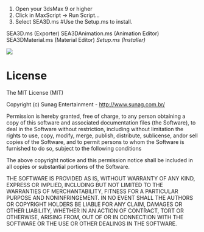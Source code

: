 1. Open your 3dsMax 9 or higher
2. Click in MaxScript -> Run Script...
3. Select SEA3D.ms
#Use the Setup.ms to install.

SEA3D.ms (Exporter)
SEA3DAnimation.ms (Animation Editor)
SEA3DMaterial.ms (Material Editor)
*Setup.ms (Installer)*

[<img src="http://sunag.github.io/sea3d/Media/SEA3D-3dsMax-Exporter.gif"/>](https://github.com/sunag/sea3d/tree/gh-pages/Exporter/3dsMax)

License
==

The MIT License (MIT)

Copyright (c) Sunag Entertainment - http://www.sunag.com.br/

Permission is hereby granted, free of charge, to any person obtaining a copy
of this software and associated documentation files (the Software), to deal
in the Software without restriction, including without limitation the rights
to use, copy, modify, merge, publish, distribute, sublicense, andor sell
copies of the Software, and to permit persons to whom the Software is
furnished to do so, subject to the following conditions

The above copyright notice and this permission notice shall be included in
all copies or substantial portions of the Software.

THE SOFTWARE IS PROVIDED AS IS, WITHOUT WARRANTY OF ANY KIND, EXPRESS OR
IMPLIED, INCLUDING BUT NOT LIMITED TO THE WARRANTIES OF MERCHANTABILITY,
FITNESS FOR A PARTICULAR PURPOSE AND NONINFRINGEMENT. IN NO EVENT SHALL THE
AUTHORS OR COPYRIGHT HOLDERS BE LIABLE FOR ANY CLAIM, DAMAGES OR OTHER
LIABILITY, WHETHER IN AN ACTION OF CONTRACT, TORT OR OTHERWISE, ARISING FROM,
OUT OF OR IN CONNECTION WITH THE SOFTWARE OR THE USE OR OTHER DEALINGS IN
THE SOFTWARE.
